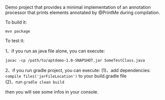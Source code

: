 Demo project that provides a minimal implementation of an annotation processor
that prints elements annotated by @PrintMe during compilation.

To build it:

```
mvn package
```

To test it:

1、if you run as java file alone, you can execute: 

```
javac -cp /path/to/aptdemo-1.0-SNAPSHOT.jar SomeTestClass.java
```

2、if you run gradle project, you can execute:
(1)、add dependencies: `compile files('jarFileLocation')` to your build.gradle file  
(2)、run `gradle clean build`

then you will see some infos in your console.

